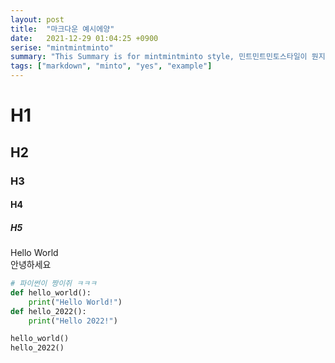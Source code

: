 ```yaml
---
layout: post
title:  "마크다운 예시에양"
date:   2021-12-29 01:04:25 +0900
serise: "mintmintminto"
summary: "This Summary is for mintmintminto style, 민트민트민토스타일이 뭔지 보여주지"
tags: ["markdown", "minto", "yes", "example"]
---
```


# H1
## H2
### H3
#### H4
##### H5

Hello World <br >
안녕하세요 <br >

```python
# 파이썬이 짱이쥐 ㅋㅋㅋ
def hello_world():
    print("Hello World!")
def hello_2022():
    print("Hello 2022!")

hello_world()
hello_2022()
```